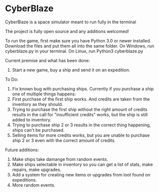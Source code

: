 # CyberBlaze
            
CyberBlaze is a space simulator meant to run fully in the terminal

The project is fully open source and any additions welcomed!


To run the game, first make sure you have Python 3.0 or newer installed. 
Download the files and put them all into the same folder. 
On Windows, run cyberblaze.py in your terminal. On Linux, run Python3 cyberblaze.py

Current premise and what has been done:
1. Start a new game, buy a ship and send it on an expedition.


To Do:
1. Fix known bug with purchasing ships. Currently if you purchase a ship one of multiple things happens:
  1. First purchase of the first ship works. And credits are taken from the inventory as they should.
  2. Trying to purchase the first ship without the right amount of credits results in the call for "insufficient credits" works, but the ship is still added to inventory.
  3. Trying to purchase ship 2 or 3 results in the correct thing happening, ships can't be purchased.
  4. Selling items for more credits works, but you are unable to purchase ship 2 or 3 even with the correct amount of credits.


Future additions:
1. Make ships take damange from random events.
2. Make ships selectable in inventory so you can get a list of stats, make repairs, make upgrades.
3. Add a system for creating new items or upgrades from loot found on expeditions.
4. More random events.
